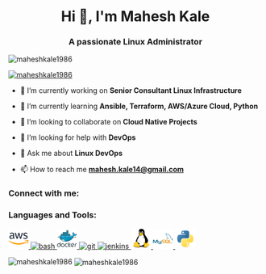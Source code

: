 <h1 align="center">Hi 👋, I'm Mahesh Kale</h1>
<h3 align="center">A passionate Linux Administrator </h3>

<p align="left"> <img src="https://komarev.com/ghpvc/?username=maheshkale1986&label=Profile%20views&color=0e75b6&style=flat" alt="maheshkale1986" /> </p>

<p align="left"> <a href="https://github.com/ryo-ma/github-profile-trophy"><img src="https://github-profile-trophy.vercel.app/?username=maheshkale1986" alt="maheshkale1986" /></a> </p>

- 🔭 I’m currently working on **Senior Consultant Linux Infrastructure**

- 🌱 I’m currently learning **Ansible, Terraform, AWS/Azure Cloud, Python**

- 👯 I’m looking to collaborate on **Cloud Native Projects**

- 🤝 I’m looking for help with **DevOps**

- 💬 Ask me about **Linux DevOps**

- 📫 How to reach me **mahesh.kale14@gmail.com**

<h3 align="left">Connect with me:</h3>
<p align="left">
</p>

<h3 align="left">Languages and Tools:</h3>
<p align="left"> <a href="https://aws.amazon.com" target="_blank" rel="noreferrer"> <img src="https://raw.githubusercontent.com/devicons/devicon/master/icons/amazonwebservices/amazonwebservices-original-wordmark.svg" alt="aws" width="40" height="40"/> </a> <a href="https://www.gnu.org/software/bash/" target="_blank" rel="noreferrer"> <img src="https://www.vectorlogo.zone/logos/gnu_bash/gnu_bash-icon.svg" alt="bash" width="40" height="40"/> </a> <a href="https://www.docker.com/" target="_blank" rel="noreferrer"> <img src="https://raw.githubusercontent.com/devicons/devicon/master/icons/docker/docker-original-wordmark.svg" alt="docker" width="40" height="40"/> </a> <a href="https://git-scm.com/" target="_blank" rel="noreferrer"> <img src="https://www.vectorlogo.zone/logos/git-scm/git-scm-icon.svg" alt="git" width="40" height="40"/> </a> <a href="https://www.jenkins.io" target="_blank" rel="noreferrer"> <img src="https://www.vectorlogo.zone/logos/jenkins/jenkins-icon.svg" alt="jenkins" width="40" height="40"/> </a> <a href="https://www.linux.org/" target="_blank" rel="noreferrer"> <img src="https://raw.githubusercontent.com/devicons/devicon/master/icons/linux/linux-original.svg" alt="linux" width="40" height="40"/> </a> <a href="https://www.mysql.com/" target="_blank" rel="noreferrer"> <img src="https://raw.githubusercontent.com/devicons/devicon/master/icons/mysql/mysql-original-wordmark.svg" alt="mysql" width="40" height="40"/> </a> <a href="https://www.python.org" target="_blank" rel="noreferrer"> <img src="https://raw.githubusercontent.com/devicons/devicon/master/icons/python/python-original.svg" alt="python" width="40" height="40"/> </a> </p>

<p><img align="left" src="https://github-readme-stats.vercel.app/api/top-langs?username=maheshkale1986&show_icons=true&locale=en&layout=compact" alt="maheshkale1986" /></p>

<p>&nbsp;<img align="center" src="https://github-readme-stats.vercel.app/api?username=maheshkale1986&show_icons=true&locale=en" alt="maheshkale1986" /></p>
